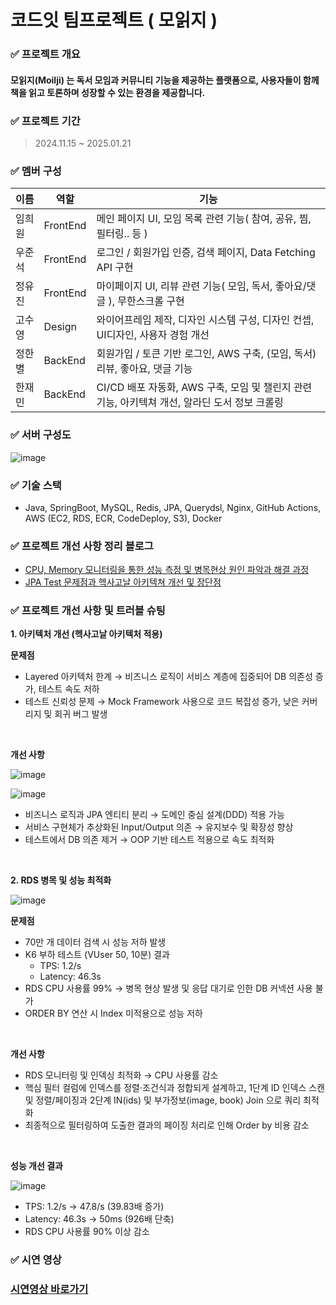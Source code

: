# 코드잇 팀프로젝트 ( 모읽지 )

### ✅ 프로젝트 개요

#### 모읽지(Moilji) 는 독서 모임과 커뮤니티 기능을 제공하는 플랫폼으로, 사용자들이 함께 책을 읽고 토론하며 성장할 수 있는 환경을 제공합니다.

### ✅ 프로젝트 기간

> 2024.11.15 ~ 2025.01.21

### ✅ 멤버 구성

| 이름  | 역할  | 기능                              |
|-----|-----|---------------------------------|
| 임희원 | FrontEnd | 메인 페이지 UI, 모임 목록 관련 기능( 참여, 공유, 찜, 필터링.. 등 ) |
| 우준석 | FrontEnd  | 로그인 / 회원가입 인증, 검색 페이지, Data Fetching API 구현 |
| 정유진 | FrontEnd  | 마이페이지 UI, 리뷰 관련 기능( 모임, 독서, 좋아요/댓글 ), 무한스크롤 구현 |
| 고수영 | Design  | 와이어프레임 제작, 디자인 시스템 구성,  디자인 컨셉, UI디자인, 사용자 경험 개선 |
| 정한별 | BackEnd  | 회원가입 / 토큰 기반 로그인, AWS 구축, (모임, 독서) 리뷰, 좋아요, 댓글 기능   |
| 한재민 | BackEnd  | CI/CD 배포 자동화, AWS 구축, 모임 및 챌린지 관련 기능, 아키텍쳐 개선, 알라딘 도서 정보 크롤링 |

### ✅ 서버 구성도

![image](https://github.com/user-attachments/assets/3bab8b70-61e8-4857-b510-3a89c49f2981)

### ✅ 기술 스택

- Java, SpringBoot, MySQL, Redis, JPA, Querydsl, Nginx, GitHub Actions, AWS (EC2, RDS, ECR, CodeDeploy, S3), Docker

### ✅ 프로젝트 개선 사항 정리 블로그
- [CPU, Memory 모니터링을 통한 성능 측정 및 병목현상 원인 파악과 해결 과정](https://killerwhale1125.github.io/posts/%EB%B3%91%EB%AA%A9%ED%98%84%EC%83%81-%EC%9B%90%EC%9D%B8-%ED%8C%8C%EC%95%85%EA%B3%BC-%EB%AA%A8%EB%8B%88%ED%84%B0%EB%A7%81-%EB%B0%8F-%ED%95%B4%EA%B2%B0-%EA%B3%BC%EC%A0%95/)
- [JPA Test 문제점과 헥사고날 아키텍쳐 개선 및 장단점](https://killerwhale1125.github.io/posts/%ED%85%8C%EC%8A%A4%ED%8A%B8-%EC%A3%BC%EB%8F%84-%EA%B0%9C%EB%B0%9C%EC%97%90%EC%84%9C-Layered-Architecture%EC%9D%98-%ED%95%9C%EA%B3%84%EC%99%80-%EA%B0%9C%EC%84%A0-%EC%A0%84%EB%9E%B5/)

### ✅ 프로젝트 개선 사항 및 트러블 슈팅

**1. 아키텍처 개선 (헥사고날 아키텍처 적용)**

**문제점**<br/>
- Layered 아키텍처 한계 → 비즈니스 로직이 서비스 계층에 집중되어 DB 의존성 증가, 테스트 속도 저하
- 테스트 신뢰성 문제 → Mock Framework 사용으로 코드 복잡성 증가, 낮은 커버리지 및 회귀 버그 발생

<br/>

**개선 사항**<br/>

![image](https://github.com/user-attachments/assets/354eb62c-b228-49c1-8199-7dd173207f06)

![image](https://github.com/user-attachments/assets/a9c8a997-9bb2-4df2-a60a-75d5b6ebe8df)

- 비즈니스 로직과 JPA 엔티티 분리 → 도메인 중심 설계(DDD) 적용 가능<br/>
- 서비스 구현체가 추상화된 Input/Output 의존 → 유지보수 및 확장성 향상<br/>
- 테스트에서 DB 의존 제거 → OOP 기반 테스트 적용으로 속도 최적화<br/>

<br/>

**2. RDS 병목 및 성능 최적화**

![image](https://github.com/user-attachments/assets/a63b2bef-9501-4661-a7b2-05d7ca7454a4)

**문제점**<br/>
- 70만 개 데이터 검색 시 성능 저하 발생
- K6 부하 테스트 (VUser 50, 10분) 결과
  - TPS: 1.2/s
  - Latency: 46.3s
- RDS CPU 사용률 99% → 병목 현상 발생 및 응답 대기로 인한 DB 커넥션 사용 불가
- ORDER BY 연산 시 Index 미적용으로 성능 저하

<br/>

**개선 사항**<br/>
- RDS 모니터링 및 인덱싱 최적화 → CPU 사용률 감소<br/>
- 핵심 필터 컬럼에 인덱스를 정렬·조건식과 정합되게 설계하고, 1단계 ID 인덱스 스캔 및 정렬/페이징과 2단계 IN(ids) 및 부가정보(image, book) Join 으로 쿼리 최적화
- 최종적으로 필터링하여 도출한 결과의 페이징 처리로 인해 Order by 비용 감소
<br/>

**성능 개선 결과**<br/>

![image](https://github.com/user-attachments/assets/6b81abcb-8f6e-4b87-a47b-62571a66af4e)

- TPS: 1.2/s → 47.8/s (39.83배 증가)
- Latency: 46.3s → 50ms (926배 단축)
- RDS CPU 사용률 90% 이상 감소


### ✅ 시연 영상
### [시연영상 바로가기](https://youtu.be/MFbDF_wRzKw)
